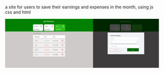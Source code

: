 a site for users to save their earnings and expenses in the month, using js css and html 


![](projectvisu/projectvisu.png)
